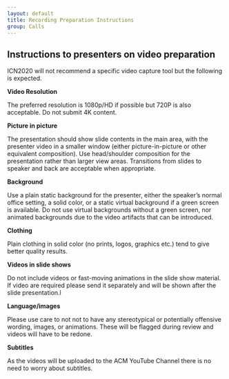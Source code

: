 ```yaml
---
layout: default
title: Recording Preparation Instructions
group: Calls
---
```


## Instructions to presenters on video preparation

ICN2020 will not recommend a specific video capture tool but the following is expected. 

**Video Resolution**

The preferred resolution is 1080p/HD if possible but 720P is also acceptable. Do not submit 4K content.

**Picture in picture**

The presentation should show slide contents in the main area, with the presenter video in a smaller window (either picture-in-picture or other equivalent composition). Use head/shoulder composition for the presentation rather than larger view areas. Transitions from slides to speaker and back are acceptable when appropriate.

**Background**

Use a plain static background for the presenter, either the speaker’s normal office setting, a solid color, or a static virtual background if a green screen is available. Do not use virtual backgrounds without a green screen, nor animated backgrounds due to the video artifacts that can be introduced.

**Clothing**

Plain clothing in solid color (no prints, logos, graphics etc.) tend to give better quality results. 

**Videos in slide shows**

Do not include videos or fast-moving animations in the slide show material. If video are required please send it separately and will be shown after the slide presentation.l

**Language/images**

Please use care to not not to have any stereotypical or potentially offensive wording, images, or animations. These will be flagged during review and videos will have to be redone.

**Subtitles**

As the videos will be uploaded to the ACM YouTube Channel there is no need to worry about subtitles.
